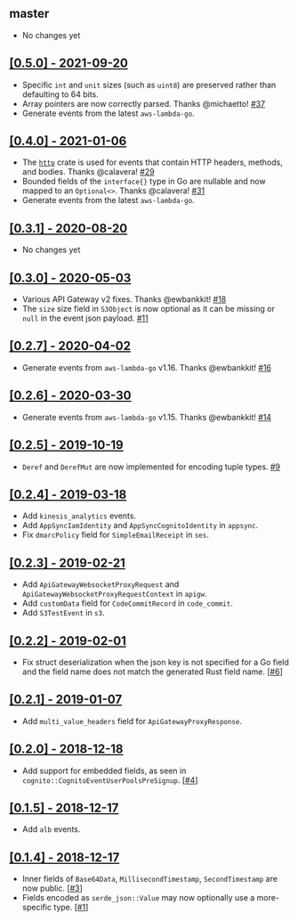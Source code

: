 ## master

- No changes yet

## [[0.5.0] - 2021-09-20](https://github.com/LegNeato/aws-lambda-events/releases/tag/v0.5.0)

- Specific `int` and `unit` sizes (such as `uint8`) are preserved rather than defaulting to 64 bits.
- Array pointers are now correctly parsed. Thanks @michaetto! [#37](https://github.com/LegNeato/aws-lambda-events/pull/37)
- Generate events from the latest `aws-lambda-go`.

## [[0.4.0] - 2021-01-06](https://github.com/LegNeato/aws-lambda-events/releases/tag/v0.4.0)

- The [`http`](https://crates.io/crates/http) crate is used for events that contain HTTP headers, methods, and bodies. Thanks @calavera! [#29](https://github.com/LegNeato/aws-lambda-events/pull/29)
- Bounded fields of the `interface{}` type in Go are nullable and now mapped to an `Optional<>`. Thanks @calavera! [#31](https://github.com/LegNeato/aws-lambda-events/pull/31)
- Generate events from the latest `aws-lambda-go`.

## [[0.3.1] - 2020-08-20](https://github.com/LegNeato/aws-lambda-events/releases/tag/v0.3.1)

- No changes yet

## [[0.3.0] - 2020-05-03](https://github.com/LegNeato/aws-lambda-events/releases/tag/v0.3.0)

- Various API Gateway v2 fixes. Thanks @ewbankkit! [#18](https://github.com/LegNeato/aws-lambda-events/pull/18)
- The `size` size field in `S3Object` is now optional as it can be missing or `null` in the event json payload. [#11](https://github.com/LegNeato/aws-lambda-events/issues/11)

## [[0.2.7] - 2020-04-02](https://github.com/LegNeato/aws-lambda-events/releases/tag/v0.2.7)

- Generate events from `aws-lambda-go` v1.16.
  Thanks @ewbankkit! [#16](https://github.com/LegNeato/aws-lambda-events/pull/16)

## [[0.2.6] - 2020-03-30](https://github.com/LegNeato/aws-lambda-events/releases/tag/v0.2.6)

- Generate events from `aws-lambda-go` v1.15.
  Thanks @ewbankkit! [#14](https://github.com/LegNeato/aws-lambda-events/pull/14)

## [[0.2.5] - 2019-10-19](https://github.com/LegNeato/aws-lambda-events/releases/tag/v0.2.5)

- `Deref` and `DerefMut` are now implemented for encoding tuple types. [#9](https://github.com/LegNeato/aws-lambda-events/pull/9)

## [[0.2.4] - 2019-03-18](https://github.com/LegNeato/aws-lambda-events/releases/tag/v0.2.4)

- Add `kinesis_analytics` events.
- Add `AppSyncIamIdentity` and `AppSyncCognitoIdentity` in `appsync`.
- Fix `dmarcPolicy` field for `SimpleEmailReceipt` in `ses`.

## [[0.2.3] - 2019-02-21](https://github.com/LegNeato/aws-lambda-events/releases/tag/v0.2.3)

- Add `ApiGatewayWebsocketProxyRequest` and `ApiGatewayWebsocketProxyRequestContext` in `apigw`.
- Add `customData` field for `CodeCommitRecord` in `code_commit`.
- Add `S3TestEvent` in `s3`.

## [[0.2.2] - 2019-02-01](https://github.com/LegNeato/aws-lambda-events/releases/tag/v0.2.2)

- Fix struct deserialization when the json key is not specified for a Go field
  and the field name does not match the generated Rust field name. [[#6](https://github.com/LegNeato/aws-lambda-events/pull/6)]

## [[0.2.1] - 2019-01-07](https://github.com/LegNeato/aws-lambda-events/releases/tag/v0.2.1)

- Add `multi_value_headers` field for `ApiGatewayProxyResponse`.

## [[0.2.0] - 2018-12-18](https://github.com/LegNeato/aws-lambda-events/releases/tag/v0.2.0)

- Add support for embedded fields, as seen in `cognito::CognitoEventUserPoolsPreSignup`. [[#4](https://github.com/LegNeato/aws-lambda-events/pull/4)]

## [[0.1.5] - 2018-12-17](https://github.com/LegNeato/aws-lambda-events/releases/tag/v0.1.5)

- Add `alb` events.

## [[0.1.4] - 2018-12-17](https://github.com/LegNeato/aws-lambda-events/releases/tag/v0.1.4)

- Inner fields of `Base64Data`, `MillisecondTimestamp`, `SecondTimestamp` are
  now public. [[#3](https://github.com/LegNeato/aws-lambda-events/pull/3)]
- Fields encoded as `serde_json::Value` may now optionally use a more-specific
  type. [[#1](https://github.com/LegNeato/aws-lambda-events/pull/1)]
